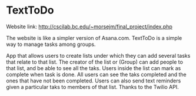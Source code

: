 # TextToDo
Website link: http://cscilab.bc.edu/~morsejm/final_project/index.php

The website is like a simpler version of Asana.com. TextToDo is a simple way to manage tasks among groups.

App that allows users to create lists under which they can add several tasks that relate to that list. 
The creator of the list or (Group) can add people to that list, and be able to see all the taks.
Users inside the list can mark as complete when task is done. 
All users can see the taks completed and the ones that have not been completed.
Users can also send text reminders given a particular taks to members of that list. Thanks to the Twilio API.

